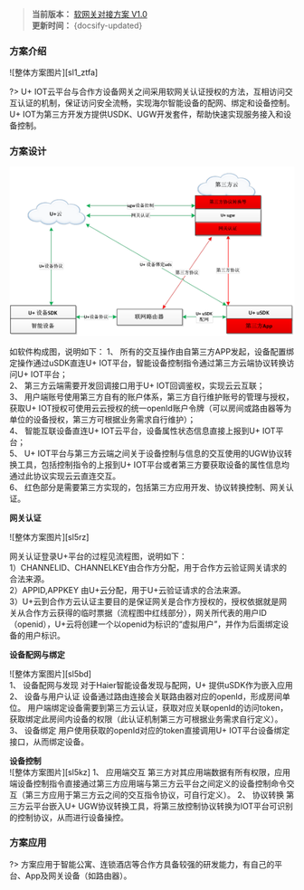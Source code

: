 
>**当前版本：** [软网关对接方案 V1.0](zh-cn/ChangeLog/sl5)   
**更新时间：** {docsify-updated} 




### 方案介绍

![整体方案图片][sl1_ztfa]  

?> U+ IOT云平台与合作方设备网关之间采用软网关认证授权的方法，互相访问交互认证的机制，保证访问安全流畅，实现海尔智能设备的配网、绑定和设备控制。  
U+ IOT为第三方开发方提供USDK、UGW开发套件，帮助快速实现服务接入和设备控制。


### 方案设计


![整体方案图片][sl5_rjgc] 


如软件构成图，说明如下：
1、	所有的交互操作由自第三方APP发起，设备配置绑定操作通过uSDK直连U+ IOT平台，智能设备控制指令通过第三方云端协议转换访问U+ IOT平台；<br/>
2、	第三方云端需要开发回调接口用于U+ IOT回调鉴权，实现云云互联；<br/>
3、	用户端账号使用第三方自有的账户体系，第三方自行维护账号的管理与授权，获取U+ IOT授权可使用云云授权的统一openId账户令牌（可以房间或路由器等为单位的设备授权，第三方可根据业务需求自行维护）；<br/>
4、	智能互联设备直连U+ IOT云平台，设备属性状态信息直接上报到U+ IOT平台；<br/>
5、	U+ IOT平台与第三方云端之间关于设备控制与信息的交互使用的UGW协议转换工具，包括控制指令的上报到U+ IOT平台或者第三方要获取设备的属性信息均通过此协议实现云云直连交互。<br/>
6、	红色部分是需要第三方实现的，包括第三方应用开发、协议转换控制、网关认证。




**网关认证**  


![整体方案图片][sl5rz]  

网关认证登录U+平台的过程见流程图，说明如下：<br/>
1）CHANNELID、CHANNELKEY由合作方分配，用于合作方云验证网关请求的合法来源。<br/>
2）APPID,APPKEY 由U+云分配，用于U+云验证请求的合法来源。<br/>
3）U+云到合作方云认证主要目的是保证网关是合作方授权的，授权依据就是网关从合作方云获得的临时票据（流程图中红线部分），网关所代表的用户ID（openid），U+云将创建一个以openid为标识的“虚拟用户”，并作为后面绑定设备的用户标识。




**设备配网与绑定** 
 
![整体方案图片][sl5bd]  
1、	设备配网与发现
对于Haier智能设备发现与配网，U+ 提供uSDK作为嵌入应用
2、	设备与用户认证
设备通过路由连接会关联路由器对应的openId，形成房间单位。
用户端绑定设备需要到第三方云认证，获取对应关联openId的访问token，获取绑定此房间内设备的权限（此认证机制第三方可根据业务需求自行定义）。
3、	设备绑定
用户使用获取的openId对应的token直接调用U+ IOT平台设备绑定接口，从而绑定设备。


**设备控制**  
![整体方案图片][sl5kz] 
1、	应用端交互
第三方对其应用端数据有所有权限，应用端设备控制指令直接通过第三方应用端与第三方云平台之间定义的设备控制命令交互（第三方应用于第三方云之间的交互指令协议，可自行定义）。
2、	协议转换
第三方云平台嵌入U+ UGW协议转换工具，将第三放控制协议转换为IOT平台可识别的控制协议，从而进行设备操控。


### 方案应用

?>  方案应用于智能公寓、连锁酒店等合作方具备较强的研发能力，有自己的平台、App及网关设备（如路由器）。








<!-- 
## 功能流程 &emsp;
-->







[^-^]:常用图片注释
[sl1_ztfa]:_media/_Solutions/sl5ztfa.png  
[sl5rz]:_media/_Solutions/sl5rz.png  
[sl5bd]:_media/_Solutions/sl5bd.png  
[sl5kz]:_media/_Solutions/sl5kz.png 

[sl5_rjgc]:_media/_Solutions/sl5rjgc.png